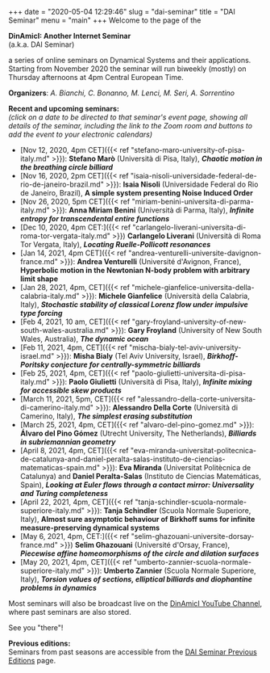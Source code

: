 +++
date = "2020-05-04 12:29:46"
slug = "dai-seminar"
title = "DAI Seminar"
menu = "main"
+++
Welcome to the page of the

**DinAmicI: Another Internet Seminar**  
(a.k.a. DAI Seminar)

a series of online seminars on Dynamical Systems and their applications.
Starting from November 2020 the seminar will run biweekly (mostly) on
Thursday afternoons at 4pm Central European Time.

**Organizers**: *A. Bianchi, C. Bonanno, M. Lenci, M. Seri, A.
Sorrentino*

  
**Recent and upcoming seminars:**  
*(click on a date to be directed to that seminar's event page, showing
all details of the seminar, including the link to the Zoom room and
buttons to add the event to your electronic calendars)*

-   [Nov 12, 2020, 4pm
    CET]({{< ref "stefano-maro-university-of-pisa-italy.md" >}}):
    **Stefano Marò** (Università di Pisa, Italy), ***Chaotic motion in
    the breathing circle billiard***
-   [Nov 16, 2020, 2pm
    CET]({{< ref "isaia-nisoli-universidade-federal-de-rio-de-janeiro-brazil.md" >}}):
    **Isaia Nisoli** (Universidade Federal do Rio de Janeiro, Brazil),
    ******A simple system presenting Noise Induced Order******
-   [Nov 26, 2020, 5pm
    CET]({{< ref "miriam-benini-universita-di-parma-italy.md" >}}):
    **Anna Miriam Benini** (Università di Parma, Italy), ***Infinite
    entropy for transcendental entire functions***
-   [Dec 10, 2020, 4pm
    CET:]({{< ref "carlangelo-liverani-universita-di-roma-tor-vergata-italy.md" >}})
    **Carlangelo Liverani** (Università di Roma Tor Vergata, Italy),
    ***Locating Ruelle-Pollicott resonances***
-   [Jan 14, 2021, 4pm
    CET]({{< ref "andrea-venturelli-universite-davignon-france.md" >}}):
    **Andrea Venturelli** (Université d'Avignon, France),
    ******Hyperbolic motion in the Newtonian N-body problem with
    arbitrary limit shape******
-   [Jan 28, 2021, 4pm,
    CET]({{< ref "michele-gianfelice-universita-della-calabria-italy.md" >}}):
    **Michele Gianfelice** (Università della Calabria, Italy),
    ***Stochastic stability of classical Lorenz flow under impulsive
    type forcing***
-   [Feb 4, 2021, 10 am,
    CET]({{< ref "gary-froyland-university-of-new-south-wales-australia.md" >}}):
    **Gary Froyland** (University of New South Wales, Australia), ***The
    dynamic ocean***
-   [Feb 11, 2021, 4pm,
    CET]({{< ref "mischa-bialy-tel-aviv-university-israel.md" >}}):
    **Misha Bialy** (Tel Aviv University, Israel), ***Birkhoff-Poritsky
    conjecture for centrally-symmetric billiards***
-   [Feb 25, 2021, 4pm,
    CET]({{< ref "paolo-giulietti-universita-di-pisa-italy.md" >}}):
    **Paolo Giulietti** (Università di Pisa, Italy), ***Infinite mixing
    for accessible skew products***
-   [March 11, 2021, 5pm,
    CET]({{< ref "alessandro-della-corte-universita-di-camerino-italy.md" >}}):
    **Alessandro Della Corte** (Università di Camerino, Italy), ***The
    simplest erasing substitution***
-   [March 25, 2021, 4pm,
    CET]({{< ref "alvaro-del-pino-gomez.md" >}}):
    **Álvaro del Pino Gómez** (Utrecht University, The Netherlands),
    ***Billiards in subriemannian geometry***
-   [April 8, 2021, 4pm,
    CET]({{< ref "eva-miranda-universitat-politecnica-de-catalunya-and-daniel-peralta-salas-instituto-de-ciencias-matematicas-spain.md" >}}):
    **Eva Miranda** (Universitat Politècnica de Catalunya) and **Daniel
    Peralta-Salas** (Instituto de Ciencias Matemáticas, Spain),
    ***Looking at Euler flows through a contact mirror: Universality and
    Turing completeness***
-   [April 22, 2021, 4pm,
    CET]({{< ref "tanja-schindler-scuola-normale-superiore-italy.md" >}}):
    **Tanja Schindler** (Scuola Normale Superiore, Italy), ******Almost
    sure asymptotic behaviour of Birkhoff sums for infinite
    measure-preserving dynamical systems******
-   [May 6, 2021, 4pm,
    CET:]({{< ref "selim-ghazouani-universite-dorsay-france.md" >}})
    **Selim Ghazouani** (Université d'Orsay, France), ***Piecewise
    affine homeomorphisms of the circle and dilation surfaces***
-   [May 20, 2021, 4pm,
    CET]({{< ref "umberto-zannier-scuola-normale-superiore-italy.md" >}}):
    **Umberto Zannier** (Scuola Normale Superiore, Italy), ***Torsion
    values of sections, elliptical billiards and diophantine problems in
    dynamics***

Most seminars will also be broadcast live on the [DinAmicI YouTube
Channel](https://www.youtube.com/channel/UCyNNg155G3iLS7l-qZjboyg),
where past seminars are also stored.

See you "there"!

  
**Previous editions:**  
Seminars from past seasons are accessible from the [DAI Seminar Previous
Editions](https://www.dinamici.org/dai-seminar-previous-editions/) page.
